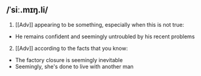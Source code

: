 ## /ˈsiː.mɪŋ.li/
1. [[Adv]]
appearing to be something, especially when this is not true:

- He remains confident and seemingly untroubled by his recent problems

2. [[Adv]]
according to the facts that you know:

- The factory closure is seemingly inevitable
- Seemingly, she's done to live with another man